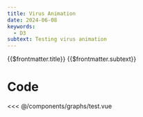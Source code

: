 ```yaml
---
title: Virus Animation
date: 2024-06-08
keywords:
  - D3
subtext: Testing virus animation 
---
```


<script setup>
  import test from '/components/graphs/test.vue';
</script>

<FigureTitle>{{$frontmatter.title}}</FigureTitle>
<SubtitleHeader>{{$frontmatter.subtext}}</SubtitleHeader>
<D3PlotContainer>
<test/>
</D3PlotContainer>


<div class='py-24 prose dark:prose-dark dark:prose-invert prose-sm text-xs'>

# Code

<<< @/components/graphs/test.vue

</div>